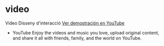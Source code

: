 # video
Video Disseny d'interacció
[Ver demostración en YouTube](https://youtu.be/ID_DEL_VIDEO)
 - YouTube
Enjoy the videos and music you love, upload original content, and share it all with friends, family, and the world on YouTube.
 
